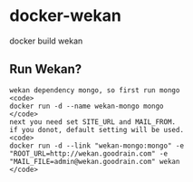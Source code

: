 # docker-wekan
docker build wekan

Run Wekan?
----------
    wekan dependency mongo, so first run mongo
    <code>
    docker run -d --name wekan-mongo mongo
    </code>
    next you need set SITE_URL and MAIL_FROM.
    if you donot, default setting will be used.
    <code>
    docker run -d --link "wekan-mongo:mongo" -e "ROOT_URL=http://wekan.goodrain.com" -e "MAIL_FILE=admin@wekan.goodrain.com" wekan
    </code>
